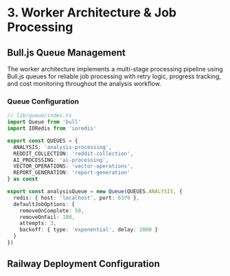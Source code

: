 # 3. Worker Architecture & Job Processing

## Bull.js Queue Management

The worker architecture implements a multi-stage processing pipeline using Bull.js queues for reliable job processing with retry logic, progress tracking, and cost monitoring throughout the analysis workflow.

### Queue Configuration

```typescript
// lib/queue/index.ts
import Queue from 'bull'
import IORedis from 'ioredis'

export const QUEUES = {
  ANALYSIS: 'analysis-processing',
  REDDIT_COLLECTION: 'reddit-collection',
  AI_PROCESSING: 'ai-processing',
  VECTOR_OPERATIONS: 'vector-operations',
  REPORT_GENERATION: 'report-generation'
} as const

export const analysisQueue = new Queue(QUEUES.ANALYSIS, {
  redis: { host: 'localhost', port: 6379 },
  defaultJobOptions: {
    removeOnComplete: 50,
    removeOnFail: 100,
    attempts: 3,
    backoff: { type: 'exponential', delay: 2000 }
  }
})
```

## Railway Deployment Configuration

```yaml